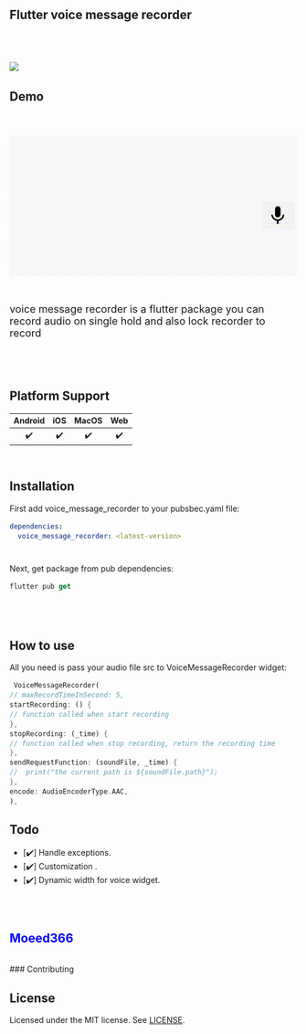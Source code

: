 ## Flutter voice message recorder


<div style="height:6px;"></div>

<div style="height:32px;"></div>

![](https://github.com/Moeed366/images/assets/101408316/d39904f4-9417-4c8b-919c-bc8c31c9079d)


## Demo

<div style="height:24px;"></div>

![](voice_message_recorder.gif)

<div style="height:12px;"></div>
<p style="font-size: 18px" >
voice message recorder is a flutter package you can record audio on single hold and also lock recorder to record
</p>
<div style="height:40px;"></div>

## Platform Support

| Android | iOS | MacOS | Web |
| :-----: | :-: | :---: | :-: |
|   ✔️    | ✔️  |  ✔️   | ✔️  |

<div style="height:16px;"></div>

## Installation

First add voice_message_recorder to your pubsbec.yaml file:

```yml
dependencies:
  voice_message_recorder: <latest-version>
```

<div style="height:12px;"></div>

Next, get package from pub dependencies:

```dart
flutter pub get
```

<div style="height:40px;"></div>

## How to use

All you need is pass your audio file src to VoiceMessageRecorder widget:

```dart
 VoiceMessageRecorder(
// maxRecordTimeInSecond: 5,
startRecording: () {
// function called when start recording
},
stopRecording: (_time) {
// function called when stop recording, return the recording time
},
sendRequestFunction: (soundFile, _time) {
//  print("the current path is ${soundFile.path}");
},
encode: AudioEncoderType.AAC,
),
```

## Todo


- [✔️] Handle exceptions.
- [✔️] Customization .
- [✔️] Dynamic width for voice widget.

<div style="height:32px;"></div>


<h2>
<a style="text-decoration: none; color: #0000ff" href="https://github.com/Moeed366">Moeed366</a>
</h2>

<div style="height:16px;"></div>
### Contributing


## License

Licensed under the MIT license. See [LICENSE](https://github.com/Moeed366/voice_message_recorder/blob/main/LICENSE "LICENSE").

